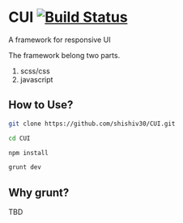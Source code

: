 CUI [![Build Status](https://travis-ci.org/lxzxl/CUI.svg?branch=master)](https://travis-ci.org/lxzxl/CUI)
=======================

A framework for responsive UI

The framework belong two parts.

1. scss/css
2. javascript


## How to Use?

```bash
git clone https://github.com/shishiv30/CUI.git

cd CUI

npm install

grunt dev
```

## Why grunt?

TBD